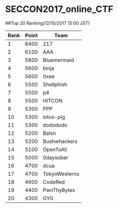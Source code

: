 # SECCON2017_online_CTF

##Top 20 Ranking(12/10/2017 15:00 JST)

|Rank|Point|Team|
|---|---|---|
|1|6400|217|
|2|6100|AAA|
|3|5800|Bluemermaid|
|4|5600|binja|
|5|5600|0xee|
|6|5500|Shellphish|
|7|5500|p4|
|8|5500|HITCON|
|9|5300|PPP|
|10|5300|lotus-pig|
|11|5300|dodododo|
|12|5200|Balsn|
|13|5200|Bushwhackers|
|14|5100|OpenToAll|
|15|5000|0daysober|
|16|4700|dcua|
|17|4700|TokyoWesterns|
|18|4600|CodeRed|
|19|4400|PwnThyBytes|
|20|4300|GYG|


